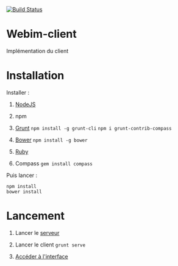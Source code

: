 [![Build Status](https://travis-ci.org/Planexo/Webim-client.svg?branch=master)](https://travis-ci.org/Planexo/Webim-client)

# Webim-client
Implémentation du client

# Installation 

Installer :

1. [NodeJS](https://nodejs.org/)

2. npm

3. [Grunt](http://gruntjs.com/) `npm install -g grunt-cli` `npm i grunt-contrib-compass`

4. [Bower](https://www.npmjs.com/package/bower) `npm install -g bower`

5. [Ruby](http://rubyinstaller.org/)

6. Compass `gem install compass`

Puis lancer :
```
npm install
bower install
```

# Lancement 

1. Lancer le [serveur](https://github.com/Planexo/Webim-server)

2. Lancer le client `grunt serve`

3. [Accéder à l'interface](http://localhost:9000/)
